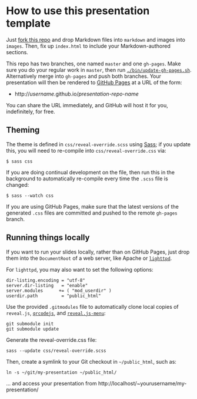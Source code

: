 # How to use this presentation template

Just [fork this repo](https://github.com/aspiers/presentation-template/fork)
and drop Markdown files into `markdown` and images into
`images`. Then, fix up `index.html` to include your Markdown-authored
sections.

This repo has two branches, one named `master` and one
`gh-pages`. Make sure you do your regular work in `master`, then run
[`./bin/update-gh-pages.sh`](bin/update-gh-pages.sh).  Alternatively
merge into `gh-pages` and push both branches. Your presentation will
then be rendered to [GitHub Pages](https://pages.github.com/) at a URL
of the form:

- http://*username*.github.io/*presentation-repo-name*

You can share the URL immediately, and GitHub will host it for you,
indefinitely, for free.

## Theming

The theme is defined in `css/reveal-override.scss` using
[Sass](http://sass-lang.com/); if you update this, you will need to
re-compile into `css/reveal-override.css` via:

    $ sass css

If you are doing continual development on the file, then run this in
the background to automatically re-compile every time the `.scss` file
is changed:

    $ sass --watch css

If you are using GitHub Pages, make sure that the latest versions of
the generated `.css` files are committed and pushed to the remote
`gh-pages` branch.

## Running things locally

If you want to run your slides locally, rather than on GitHub Pages,
just drop them into the `DocumentRoot` of a web server, like Apache or
[`lighttpd`](https://www.lighttpd.net/).

For `lighttpd`, you may also want to set the following options:

    dir-listing.encoding = "utf-8"
    server.dir-listing   = "enable"
    server.modules      += ( "mod_userdir" )
    userdir.path         = "public_html"

Use the provided `.gitmodules` file to automatically clone local
copies of `reveal.js`,
[`qrcodejs`](https://davidshimjs.github.io/qrcodejs/), and
[`reveal.js-menu`](https://github.com/denehyg/reveal.js-menu):

    git submodule init
    git submodule update

Generate the reveal-override.css file:

    sass --update css/reveal-override.scss

Then, create a symlink to your Git checkout in `~/public_html`, such as:

    ln -s ~/git/my-presentation ~/public_html/

... and access your presentation from
http://localhost/~yourusername/my-presentation/
